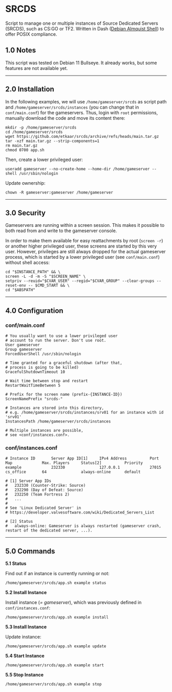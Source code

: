 # SRCDS
Script to manage one or multiple instances of Source Dedicated Servers (SRCDS), such as CS:GO or TF2. Written in Dash ([Debian Almquist Shell](https://wiki.archlinux.org/title/Dash)) to offer POSIX compliance.

## 1.0 Notes

This script was tested on Debian 11 Bullseye. It already works, but some features are not available yet.

---

## 2.0 Installation

In the following examples, we will use `/home/gameserver/srcds` as script path and `/home/gameserver/srcds/instances` (you can change that in `conf/main.conf`) for the gameservers. Thus, login with `root` permissions, manually download the code and move its content there:

```shell
mkdir -p /home/gameserver/srcds
cd /home/gameserver/srcds
wget https://github.com/etkaar/srcds/archive/refs/heads/main.tar.gz
tar -xzf main.tar.gz --strip-components=1
rm main.tar.gz
chmod 0700 app.sh
```

Then, create a lower privileged user:

```
useradd gameserver --no-create-home --home-dir /home/gameserver --shell /usr/sbin/nologin
```

Update ownership:

```
chown -R gameserver:gameserver /home/gameserver
```

---

## 3.0 Security

Gameservers are running within a screen session. This makes it possible to both read from and write to the gameserver console.

In order to make them available for easy reattachments by root (`screen -r`) or another higher privileged user, these screens are started by this very user. However, privileges are still always dropped for the actual gameserver process, which is started by a lower privileged user (see `conf/main.conf`) without shell access:

```shell
cd "$INSTANCE_PATH" && \
screen -L -d -m -S "$SCREEN_NAME" \
setpriv --reuid="$CVAR_USER" --regid="$CVAR_GROUP" --clear-groups --reset-env -- $CMD_START && \
cd "$ABSPATH"
```

---

## 4.0 Configuration

### conf/main.conf

```shell
# You usually want to use a lower privileged user
# account to run the server. Don't use root.
User gameserver
Group gameserver
ForcedUserShell /usr/sbin/nologin

# Time granted for a graceful shutdown (after that,
# process is going to be killed)
GracefulShutdownTimeout 10

# Wait time between stop and restart
RestartWaitTimeBetween 5

# Prefix for the screen name (prefix-{INSTANCE-ID})
ScreenNamePrefix "srcds-"

# Instances are stored into this directory,
# e.g. /home/gameserver/srcds/instances/srv01 for an instance with id 'srv01'
InstancesPath /home/gameserver/srcds/instances

# Multiple instances are possible,
# see <conf/instances.conf>.
```

### conf/instances.conf

```shell
# Instance ID       Server App ID[1]     IPv4 Address          Port        Map             Max. Players     Status[2]          Priority
example             232330               127.0.0.1             27015       cs_office       64               always-online      default

# [1] Server App IDs
#   232330 (Counter-Strike: Source)
#   232290 (Day of Defeat: Source)
#   232250 (Team Fortress 2)
#   ...
#
# See 'Linux Dedicated Server' in
# https://developer.valvesoftware.com/wiki/Dedicated_Servers_List

# [2] Status
#   always-online: Gameserver is always restarted (gameserver crash, restart of the dedicated server, ...).
```

---

## 5.0 Commands

**5.1 Status**

Find out if an instance is currently running or not:

```shell
/home/gameserver/srcds/app.sh example status
```

**5.2 Install Instance**

Install instance (*= gameserver*), which was previously defined in `conf/instances.conf`:

```shell
/home/gameserver/srcds/app.sh example install
```

**5.3 Install Instance**

Update instance:

```shell
/home/gameserver/srcds/app.sh example update
```

**5.4 Start Instance**

```shell
/home/gameserver/srcds/app.sh example start
```

**5.5 Stop Instance**

```shell
/home/gameserver/srcds/app.sh example stop
```
